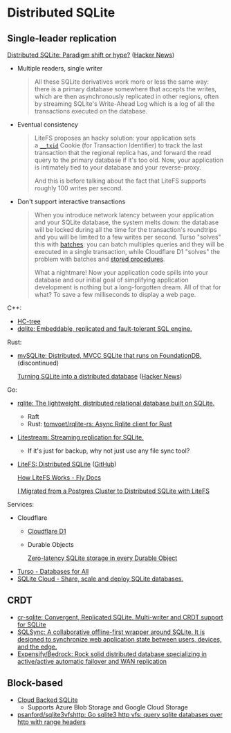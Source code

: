 # Distributed SQLite
## Single-leader replication
[Distributed SQLite: Paradigm shift or hype?](https://kerkour.com/distributed-sqlite) ([Hacker News](https://news.ycombinator.com/item?id=39975596))
- Multiple readers, single writer

  > All these SQLite derivatives work more or less the same way: there is a primary database somewhere that accepts the writes, which are then asynchronously replicated in other regions, often by streaming SQLite's Write-Ahead Log which is a log of all the transactions executed on the database.

- Eventual consistency

  > LiteFS proposes an hacky solution: your application sets a [`__txid`](https://github.com/superfly/litefs/blob/main/http/proxy_server.go) Cookie (for Transaction Identifier) to track the last transaction that the regional replica has, and forward the read query to the primary database if it's too old. Now, your application is intimately tied to your database and your reverse-proxy.
  > 
  > And this is before talking about the fact that LiteFS supports roughly 100 writes per second.

- Don't support interactive transactions

  > When you introduce network latency between your application and your SQLite database, the system melts down: the database will be locked during all the time for the transaction's roundtrips and you will be limited to a few writes per second. Turso "solves" this with [batches](https://docs.turso.tech/sdk/ts/reference): you can batch multiples queries and they will be executed in a single transaction, while Cloudflare D1 "solves" the problem with batches and [stored procedures](https://blog.cloudflare.com/whats-new-with-d1).
  > 
  > What a nightmare! Now your application code spills into your database and our initial goal of simplifying application development is nothing but a long-forgotten dream. All of that for what? To save a few milliseconds to display a web page.

C++:
- [HC-tree](https://sqlite.org/hctree/doc/hctree/doc/hctree/index.html)
- [dqlite: Embeddable, replicated and fault-tolerant SQL engine.](https://github.com/canonical/dqlite)

Rust:
- [mvSQLite: Distributed, MVCC SQLite that runs on FoundationDB.](https://github.com/losfair/mvsqlite) (discontinued)

  [Turning SQLite into a distributed database](https://su3.io/posts/mvsqlite) ([Hacker News](https://news.ycombinator.com/item?id=32539360))

Go:
- [rqlite: The lightweight, distributed relational database built on SQLite.](https://github.com/rqlite/rqlite)
  - Raft
  - Rust: [tomvoet/rqlite-rs: Async Rqlite client for Rust](https://github.com/tomvoet/rqlite-rs)

- [Litestream: Streaming replication for SQLite.](https://github.com/benbjohnson/litestream)
  - If it's just for backup, why not just use any file sync tool?

- [LiteFS: Distributed SQLite](https://fly.io/docs/litefs/) ([GitHub](https://github.com/superfly/litefs))

  [How LiteFS Works - Fly Docs](https://fly.io/docs/litefs/how-it-works/)

  [I Migrated from a Postgres Cluster to Distributed SQLite with LiteFS](https://kentcdodds.com/blog/i-migrated-from-a-postgres-cluster-to-distributed-sqlite-with-litefs)

Services:
- Cloudflare
  - [Cloudflare D1](https://developers.cloudflare.com/d1/)
  - Durable Objects

    [Zero-latency SQLite storage in every Durable Object](https://blog.cloudflare.com/sqlite-in-durable-objects/)
- [Turso - Databases for All](https://turso.tech/)
- [SQLite Cloud - Share, scale and deploy SQLite databases.](https://sqlitecloud.io/)

## CRDT
- [cr-sqlite: Convergent, Replicated SQLite. Multi-writer and CRDT support for SQLite](https://github.com/vlcn-io/cr-sqlite)
- [SQLSync: A collaborative offline-first wrapper around SQLite. It is designed to synchronize web application state between users, devices, and the edge.](https://github.com/orbitinghail/sqlsync)
- [Expensify/Bedrock: Rock solid distributed database specializing in active/active automatic failover and WAN replication](https://github.com/Expensify/Bedrock)

## Block-based
- [Cloud Backed SQLite](https://sqlite.org/cloudsqlite/doc/trunk/www/index.wiki)
  - Supports Azure Blob Storage and Google Cloud Storage
- [psanford/sqlite3vfshttp: Go sqlite3 http vfs: query sqlite databases over http with range headers](https://github.com/psanford/sqlite3vfshttp)
